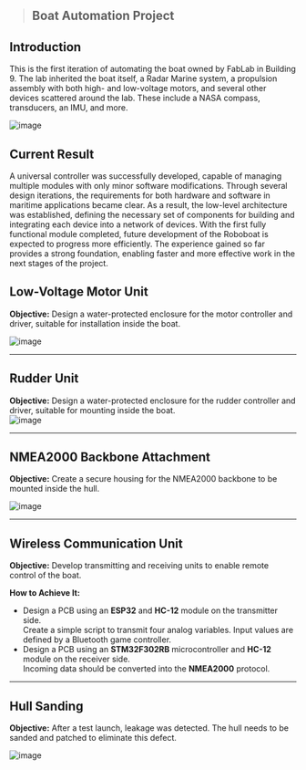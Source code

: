 > ## Boat Automation Project

## Introduction
This is the first iteration of automating the boat owned by FabLab in Building 9. The lab inherited the boat itself, a Radar Marine system, a propulsion assembly with both high- and low-voltage motors, and several other devices scattered around the lab. These include a NASA compass, transducers, an IMU, and more.

![image](images/block-diagram.png)

## Current Result
A universal controller was successfully developed, capable of managing multiple modules with only minor software modifications. Through several design iterations, the requirements for both hardware and software in maritime applications became clear. As a result, the low-level architecture was established, defining the necessary set of components for building and integrating each device into a network of devices.
With the first fully functional module completed, future development of the Roboboat is expected to progress more efficiently. The experience gained so far provides a strong foundation, enabling faster and more effective work in the next stages of the project.

## Low-Voltage Motor Unit  
**Objective:** Design a water-protected enclosure for the motor controller and driver, suitable for installation inside the boat.

![image](images/block-diagram.png)

---

## Rudder Unit  
**Objective:** Design a water-protected enclosure for the rudder controller and driver, suitable for mounting inside the boat.  
![image](images/rudder.jpg)

---

## NMEA2000 Backbone Attachment  
**Objective:** Create a secure housing for the NMEA2000 backbone to be mounted inside the hull.

![image](images/backbone.jpg)

---

## Wireless Communication Unit  
**Objective:** Develop transmitting and receiving units to enable remote control of the boat.

**How to Achieve It:**  
- Design a PCB using an **ESP32** and **HC-12** module on the transmitter side.  
  Create a simple script to transmit four analog variables. Input values are defined by a Bluetooth game controller.  
- Design a PCB using an **STM32F302RB** microcontroller and **HC-12** module on the receiver side.  
  Incoming data should be converted into the **NMEA2000** protocol.

---

## Hull Sanding  
**Objective:** After a test launch, leakage was detected. The hull needs to be sanded and patched to eliminate this defect.

![image](images/wheel.JPG)

